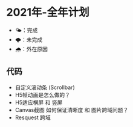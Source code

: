 # 2021年-全年计划

+ 🌤️：完成
+ 🌩️：未完成
+ 🌧️：外在原因 

## 代码
- 自定义滚动条 (Scrollbar)
- H5帧动画是怎么做的？
- H5适应横屏 和 竖屏
- Canvas截图 如何保证清晰度 和 图片跨域问题？
- Resquest 跨域
